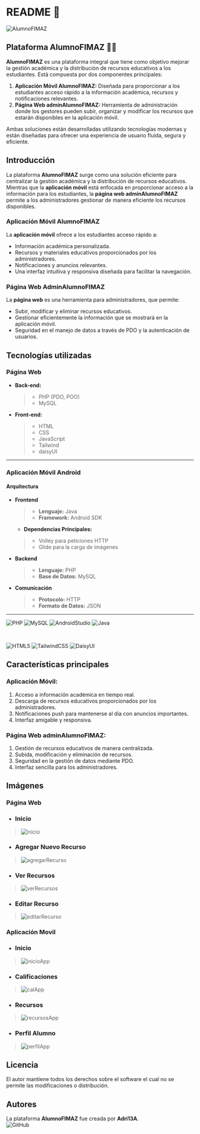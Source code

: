 # **README 📖**

![AlumnoFIMAZ](https://github.com/user-attachments/assets/79cf548b-86a0-4d03-8b2b-14b51a54b081)

## **Plataforma AlumnoFIMAZ ✍🏻**

**AlumnoFIMAZ** es una plataforma integral que tiene como objetivo mejorar la gestión académica y la distribución de recursos educativos a los estudiantes. Está compuesta por dos componentes principales:

1. **Aplicación Móvil AlumnoFIMAZ:** Diseñada para proporcionar a los estudiantes acceso rápido a la información académica, recursos y notificaciones relevantes.
2. **Página Web adminAlumnoFIMAZ:** Herramienta de administración donde los gestores pueden subir, organizar y modificar los recursos que estarán disponibles en la aplicación móvil.

Ambas soluciones están desarrolladas utilizando tecnologías modernas y están diseñadas para ofrecer una experiencia de usuario fluida, segura y eficiente.

## **Introducción**

La plataforma **AlumnoFIMAZ** surge como una solución eficiente para centralizar la gestión académica y la distribución de recursos educativos. Mientras que la **aplicación móvil** está enfocada en proporcionar acceso a la información para los estudiantes, la **página web adminAlumnoFIMAZ** permite a los administradores gestionar de manera eficiente los recursos disponibles.

### **Aplicación Móvil AlumnoFIMAZ**

La **aplicación móvil** ofrece a los estudiantes acceso rápido a:
- Información académica personalizada.
- Recursos y materiales educativos proporcionados por los administradores.
- Notificaciones y anuncios relevantes.
- Una interfaz intuitiva y responsiva diseñada para facilitar la navegación.

### **Página Web AdminAlumnoFIMAZ**

La **página web** es una herramienta para administradores, que permite:
- Subir, modificar y eliminar recursos educativos.
- Gestionar eficientemente la información que se mostrará en la aplicación móvil.
- Seguridad en el manejo de datos a través de PDO y la autenticación de usuarios.

## **Tecnologías utilizadas** 

### **Página Web**
- **Back-end:**
  > - PHP (PDO, POO)
  > -  MySQL

- **Front-end:**
  > - HTML
  > - CSS
  > - JavaScript
  > - Tailwind
  > - daisyUI

<hr>

### **Aplicación Móvil Android**

#### **Arquitectura**

- **Frontend**
  > - **Lenguaje:** Java
  > - **Framework:** Android SDK
  - **Dependencias Principales:**
  >  - Volley para peticiones HTTP
  >  - Glide para la carga de imágenes
  
- **Backend**
  > - **Lenguaje:** PHP
  > - **Base de Datos:** MySQL
  
- **Comunicación**
  > - **Protocolo:** HTTP
  > - **Formato de Datos:** JSON

<hr>

![PHP](https://img.shields.io/badge/php-%23777BB4.svg?style=for-the-badge&logo=php&logoColor=white)
![MySQL](https://img.shields.io/badge/mysql-4479A1.svg?style=for-the-badge&logo=mysql&logoColor=white)
![AndroidStudio](https://img.shields.io/badge/Android_Studio-3DDC84?style=for-the-badge&logo=android-studio&logoColor=white)
![Java](https://img.shields.io/badge/java-%23ED8B00.svg?style=for-the-badge&logo=openjdk&logoColor=white)

<br>

![HTML5](https://img.shields.io/badge/html5-%23E34F26.svg?style=for-the-badge&logo=html5&logoColor=white)
![TailwindCSS](https://img.shields.io/badge/tailwindcss-%2338B2AC.svg?style=for-the-badge&logo=tailwind-css&logoColor=white)
![DaisyUI](https://img.shields.io/badge/daisyui-5A0EF8?style=for-the-badge&logo=daisyui&logoColor=white)

## **Características principales**

### **Aplicación Móvil:**
1. Acceso a información académica en tiempo real.
2. Descarga de recursos educativos proporcionados por los administradores.
3. Notificaciones push para mantenerse al día con anuncios importantes.
4. Interfaz amigable y responsiva.

### **Página Web adminAlumnoFIMAZ:**
1. Gestión de recursos educativos de manera centralizada.
2. Subida, modificación y eliminación de recursos.
3. Seguridad en la gestión de datos mediante PDO.
4. Interfaz sencilla para los administradores.

## **Imágenes**
### **Página Web**
- ### **Inicio**
>![inicio](https://github.com/user-attachments/assets/05c5f155-5811-4927-b673-19496f3ae7d0)

- ### **Agregar Nuevo Recurso**
> ![agregarRecurso](https://github.com/user-attachments/assets/68e37032-cf5f-4291-b91b-d3bf7d7cea80)

- ### **Ver Recursos**
> ![verRecursos](https://github.com/user-attachments/assets/e0c2b4e1-db24-4dd0-aa78-4f82fbef8dd6)

- ### **Editar Recurso**
> ![editarRecurso](https://github.com/user-attachments/assets/c1d622ef-ba53-4c38-a7f7-e5b9aed91184)

### **Aplicación Movil**

- ### **Inicio**
> ![inicioApp](https://github.com/user-attachments/assets/118a89e7-8f48-4608-bf3b-68cb591bb3f9)

- ### **Calificaciones**
> ![calApp](https://github.com/user-attachments/assets/228ad659-34bd-4736-b561-73101d952b87)


- ### **Recursos**
> ![recursosApp](https://github.com/user-attachments/assets/514ab3f6-44ea-499b-92a8-cd69cba4c911)


- ### **Perfil Alumno**
> ![perfilApp](https://github.com/user-attachments/assets/b7ce609f-8612-4efa-a4aa-6c2273b3e26b)





## **Licencia**

El autor mantiene todos los derechos sobre el software el cual no se permite las modificaciones o distribución.

## **Autores**

La plataforma **AlumnoFIMAZ** fue creada por **Adri13A**.  
![GitHub](https://img.shields.io/badge/github-%23121011.svg?style=for-the-badge&logo=github&logoColor=white)
